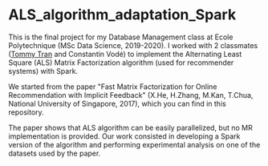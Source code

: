 # ALS_algorithm_adaptation_Spark

This is the final project for my Database Management class at Ecole Polytechnique (MSc Data Science, 2019-2020).
I worked with 2 classmates ([Tommy Tran](https://github.com/TommyTranX) and Constantin Vodé) to implement the Alternating Least Square (ALS) Matrix Factorization algorithm (used for recommender systems) with Spark.

We started from the paper "Fast Matrix Factorization for Online Recommendation with Implicit Feedback" (X.He, H.Zhang, M.Kan, T.Chua, National University of Singapore, 2017), which you can find in this repository.

The paper shows that ALS algorithm can be easily parallelized, but no MR implementation is provided. Our work consisted in developing a Spark version of the algorithm and performing experimental analysis on one of the datasets used by the paper.
